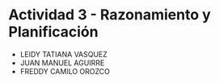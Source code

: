 # Actividad 3 - Razonamiento y Planificación

- LEIDY TATIANA VASQUEZ
- JUAN MANUEL AGUIRRE
- FREDDY CAMILO OROZCO
